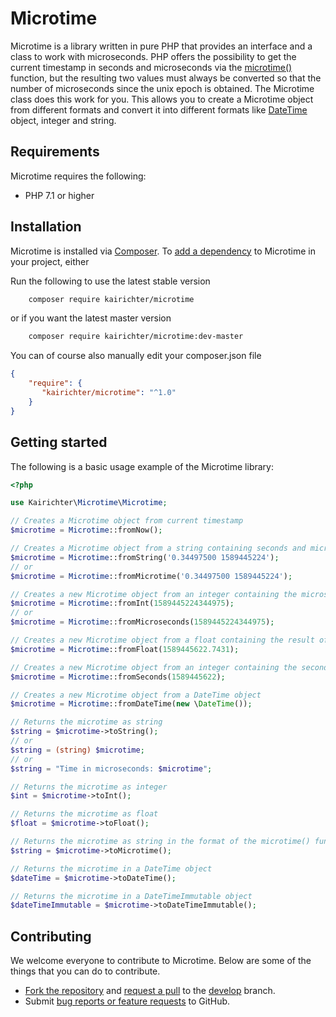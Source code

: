 # Microtime

Microtime is a library written in pure PHP that provides an interface and a class to work with microseconds. PHP offers the possibility to get the current timestamp in seconds and microseconds via the [microtime()](https://www.php.net/microtime) function, but the resulting two values must always be converted so that the number of microseconds since the unix epoch is obtained. The Microtime class does this work for you. This allows you to create a Microtime object from different formats and convert it into different formats like [DateTime](https://www.php.net/datetime) object, integer and string.


## Requirements

Microtime requires the following:

- PHP 7.1 or higher


## Installation

Microtime is installed via [Composer](https://getcomposer.org/).
To [add a dependency](https://getcomposer.org/doc/04-schema.md#package-links) to Microtime in your project, either

Run the following to use the latest stable version
```sh
    composer require kairichter/microtime
```
or if you want the latest master version
```sh
    composer require kairichter/microtime:dev-master
```

You can of course also manually edit your composer.json file
```json
{
    "require": {
       "kairichter/microtime": "^1.0"
    }
}
```


## Getting started

The following is a basic usage example of the Microtime library:

```php
<?php

use Kairichter\Microtime\Microtime;

// Creates a Microtime object from current timestamp
$microtime = Microtime::fromNow();

// Creates a Microtime object from a string containing seconds and microseconds
$microtime = Microtime::fromString('0.34497500 1589445224');
// or
$microtime = Microtime::fromMicrotime('0.34497500 1589445224');

// Creates a new Microtime object from an integer containing the microseconds since the unix epoch
$microtime = Microtime::fromInt(1589445224344975);
// or
$microtime = Microtime::fromMicroseconds(1589445224344975);

// Creates a new Microtime object from a float containing the result of the microtime(true) function
$microtime = Microtime::fromFloat(1589445622.7431);

// Creates a new Microtime object from an integer containing the seconds since the unix epoch
$microtime = Microtime::fromSeconds(1589445622);

// Creates a new Microtime object from a DateTime object
$microtime = Microtime::fromDateTime(new \DateTime());

// Returns the microtime as string
$string = $microtime->toString();
// or
$string = (string) $microtime;
// or
$string = "Time in microseconds: $microtime";

// Returns the microtime as integer
$int = $microtime->toInt();

// Returns the microtime as float
$float = $microtime->toFloat();

// Returns the microtime as string in the format of the microtime() function
$string = $microtime->toMicrotime();

// Returns the microtime in a DateTime object
$dateTime = $microtime->toDateTime();

// Returns the microtime in a DateTimeImmutable object
$dateTimeImmutable = $microtime->toDateTimeImmutable();
```

## Contributing

We welcome everyone to contribute to Microtime. Below are some of the things that you can do to contribute.

- [Fork the repository](https://github.com/kairichter/microtime/fork) and [request a pull](https://github.com/kairichter/microtime/pulls) to the [develop](https://github.com/kairichter/microtime/tree/develop) branch.
- Submit [bug reports or feature requests](https://github.com/kairichter/microtime/issues) to GitHub.